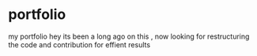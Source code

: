 # portfolio
my portfolio
hey its been a long ago on this , now looking for restructuring the code and contribution for effient results
